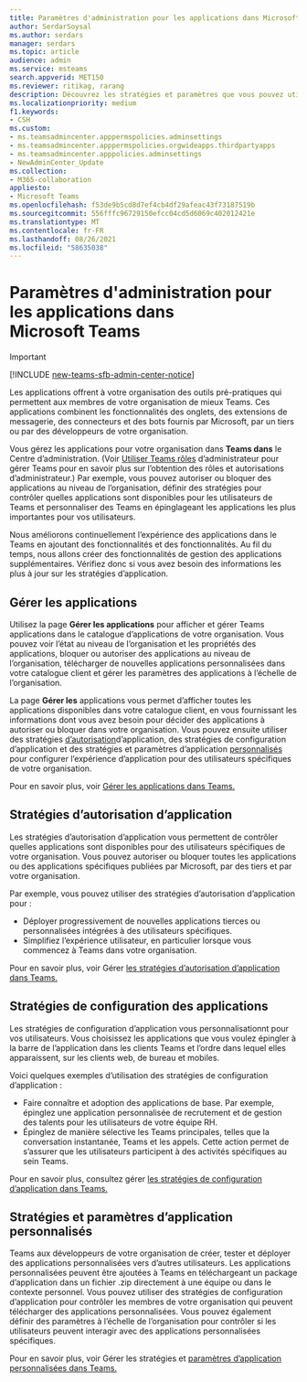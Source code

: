 ```yaml
---
title: Paramètres d'administration pour les applications dans Microsoft Teams
author: SerdarSoysal
ms.author: serdars
manager: serdars
ms.topic: article
audience: admin
ms.service: msteams
search.appverid: MET150
ms.reviewer: ritikag, rarang
description: Découvrez les stratégies et paramètres que vous pouvez utiliser pour gérer les applications pour votre organisation dans Microsoft Teams.
ms.localizationpriority: medium
f1.keywords:
- CSH
ms.custom:
- ms.teamsadmincenter.apppermspolicies.adminsettings
- ms.teamsadmincenter.apppermspolicies.orgwideapps.thirdpartyapps
- ms.teamsadmincenter.apppolicies.adminsettings
- NewAdminCenter_Update
ms.collection:
- M365-collaboration
appliesto:
- Microsoft Teams
ms.openlocfilehash: f53de9b5cd8d7ef4cb4df29afeac43f73187519b
ms.sourcegitcommit: 556fffc96729150efcc04cd5d6069c402012421e
ms.translationtype: MT
ms.contentlocale: fr-FR
ms.lasthandoff: 08/26/2021
ms.locfileid: "58635038"
---
```

# <a name="admin-settings-for-apps-in-microsoft-teams"></a>Paramètres d'administration pour les applications dans Microsoft Teams

> [!IMPORTANT]
> [!INCLUDE [new-teams-sfb-admin-center-notice](includes/new-teams-sfb-admin-center-notice.md)]

Les applications offrent à votre organisation des outils pré-pratiques qui permettent aux membres de votre organisation de mieux Teams. Ces applications combinent les fonctionnalités des onglets, des extensions de messagerie, des connecteurs et des bots fournis par Microsoft, par un tiers ou par des développeurs de votre organisation.

Vous gérez les applications pour votre organisation dans **Teams dans** le Centre d’administration. (Voir [Utiliser Teams rôles](./using-admin-roles.md) d’administrateur pour gérer Teams pour en savoir plus sur l’obtention des rôles et autorisations d’administrateur.) Par exemple, vous pouvez autoriser ou bloquer des applications au niveau de l’organisation, définir des stratégies pour contrôler quelles applications sont disponibles pour les utilisateurs de Teams et personnaliser des Teams en épinglageant les applications les plus importantes pour vos utilisateurs.

Nous améliorons continuellement l’expérience des applications dans le Teams en ajoutant des fonctionnalités et des fonctionnalités. Au fil du temps, nous allons créer des fonctionnalités de gestion des applications supplémentaires. Vérifiez donc si vous avez besoin des informations les plus à jour sur les stratégies d’application.

## <a name="manage-apps"></a>Gérer les applications

Utilisez la page **Gérer les applications** pour afficher et gérer Teams applications dans le catalogue d’applications de votre organisation. Vous pouvez voir l’état au niveau de l’organisation et les propriétés des applications, bloquer ou autoriser des applications au niveau de l’organisation, télécharger de nouvelles applications personnalisées dans votre catalogue client et gérer les paramètres des applications à l’échelle de l’organisation.

La page **Gérer les** applications vous permet d’afficher toutes les applications disponibles dans votre catalogue client, en vous fournissant les informations dont vous avez besoin pour décider des applications à autoriser ou bloquer dans votre organisation. Vous pouvez ensuite utiliser des stratégies [d’autorisation](#app-permission-policies)d’application, [](#app-setup-policies)des stratégies de configuration d’application et des stratégies et paramètres d’application [personnalisés](#custom-app-policies-and-settings) pour configurer l’expérience d’application pour des utilisateurs spécifiques de votre organisation.

Pour en savoir plus, voir [Gérer les applications dans Teams.](manage-apps.md)

## <a name="app-permission-policies"></a>Stratégies d’autorisation d’application

Les stratégies d’autorisation d’application vous permettent de contrôler quelles applications sont disponibles pour des utilisateurs spécifiques de votre organisation. Vous pouvez autoriser ou bloquer toutes les applications ou des applications spécifiques publiées par Microsoft, par des tiers et par votre organisation.

Par exemple, vous pouvez utiliser des stratégies d’autorisation d’application pour :

- Déployer progressivement de nouvelles applications tierces ou personnalisées intégrées à des utilisateurs spécifiques.
- Simplifiez l’expérience utilisateur, en particulier lorsque vous commencez à Teams dans votre organisation.

Pour en savoir plus, voir Gérer [les stratégies d’autorisation d’application dans Teams.](teams-app-permission-policies.md)

## <a name="app-setup-policies"></a>Stratégies de configuration des applications

Les stratégies de configuration d’application vous personnalisationnt pour vos utilisateurs. Vous choisissez les applications que vous voulez épingler à la barre de l’application dans les clients Teams et l’ordre dans lequel elles apparaissent, sur les clients web, de bureau et mobiles.

Voici quelques exemples d’utilisation des stratégies de configuration d’application :

- Faire connaître et adoption des applications de base. Par exemple, épinglez une application personnalisée de recrutement et de gestion des talents pour les utilisateurs de votre équipe RH.
- Épinglez de manière sélective les Teams principales, telles que la conversation instantanée, Teams et les appels. Cette action permet de s’assurer que les utilisateurs participent à des activités spécifiques au sein Teams.

Pour en savoir plus, consultez gérer [les stratégies de configuration d’application dans Teams.](teams-app-setup-policies.md)

## <a name="custom-app-policies-and-settings"></a>Stratégies et paramètres d’application personnalisés

Teams aux développeurs de votre organisation de créer, tester et déployer des applications personnalisées vers d’autres utilisateurs. Les applications personnalisées peuvent être ajoutées à Teams en téléchargeant un package d’application dans un fichier .zip directement à une équipe ou dans le contexte personnel. Vous pouvez utiliser des stratégies de configuration d’application pour contrôler les membres de votre organisation qui peuvent télécharger des applications personnalisées. Vous pouvez également définir des paramètres à l’échelle de l’organisation pour contrôler si les utilisateurs peuvent interagir avec des applications personnalisées spécifiques.

Pour en savoir plus, voir Gérer les stratégies et [paramètres d’application personnalisées dans Teams.](teams-custom-app-policies-and-settings.md)